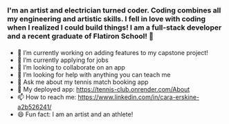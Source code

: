 ### I'm an artist and electrician turned coder. Coding combines all my engineering and artistic skills. I fell in love with coding when I realized I could build things! I am a full-stack developer and a recent graduate of Flatiron School! 👋

<!--
**caraerskine/caraerskine** is a ✨ _special_ ✨ repository because its `README.md` (this file) appears on your GitHub profile.

Here are some ideas to get you started:
 -->

 <h4> </h4>

- 🔭 I’m currently working on adding features to my capstone project!
- 🌱 I’m currently applying for jobs 
- 👯 I’m looking to collaborate on an app
- 🤔 I’m looking for help with anything you can teach me
- 💬 Ask me about my tennis match booking app
- 🎾 My deployed app: https://tennis-club.onrender.com/About
- 📫 How to reach me: https://www.linkedin.com/in/cara-erskine-a2b526241/
- 😄 Fun fact: I am an artist and an athlete! 



